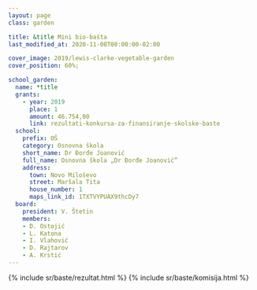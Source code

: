 ```yaml
---
layout: page
class: garden

title: &title Mini bio-bašta
last_modified_at: 2020-11-08T00:00:00-02:00

cover_image: 2019/lewis-clarke-vegetable-garden
cover_position: 60%;

school_garden:
  name: *title
  grants:
    - year: 2019
      place: 1
      amount: 46.754,00
      link: rezultati-konkursa-za-finansiranje-skolske-baste
  school:
    prefix: OŠ
    category: Osnovna škola
    short_name: Dr Đorđe Joanović
    full_name: Osnovna škola „Dr Đorđe Joanović”
    address:
      town: Novo Miloševo
      street: Maršala Tita
      house_number: 1
      maps_link_id: 1TXTVYPUAX9thcDy7
  board:
    president: V. Štetin
    members:
    - D. Ostojić
    - L. Katona
    - I. Vlahović
    - D. Rajtarov
    - A. Krstić
---
```


{% include sr/baste/rezultat.html %}
{% include sr/baste/komisija.html %}
